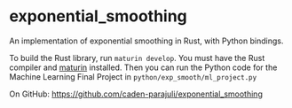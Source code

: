 # exponential_smoothing

An implementation of exponential smoothing in Rust, with Python bindings.

To build the Rust library, run `maturin develop`. You must have the Rust compiler and [maturin](https://www.maturin.rs) installed. Then you can run the Python code for the Machine Learning Final Project in `python/exp_smooth/ml_project.py`

On GitHub: <https://github.com/caden-parajuli/exponential_smoothing>